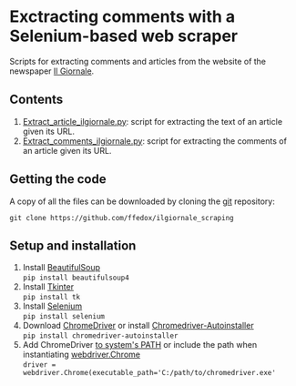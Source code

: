 # Exctracting comments with a Selenium-based web scraper

Scripts for extracting comments and articles from the website of the newspaper [Il Giornale](https://www.ilgiornale.it/).

## Contents

1. [Extract_article_ilgiornale.py](https://github.com/ffedox/ilgiornale_scraping/blob/main/extract_article_ilgiornale.py): script for extracting the text of an article given its URL.
2. [Extract_comments_ilgiornale.py](https://github.com/ffedox/ilgiornale_scraping/blob/main/extract_comments_ilgiornale.py): script for extracting the comments of an article given its URL.

## Getting the code

A copy of all the files can be downloaded by cloning the
[git](https://git-scm.com/) repository:

    git clone https://github.com/ffedox/ilgiornale_scraping

## Setup and installation
1. Install [BeautifulSoup](https://www.crummy.com/software/BeautifulSoup/bs4/doc/) <br />
`pip install beautifulsoup4` <br />
2. Install [Tkinter](https://docs.python.org/3/library/tkinter.html) <br />
`pip install tk`
3. Install [Selenium](https://www.selenium.dev/) <br />
`pip install selenium` <br />
4. Download [ChromeDriver](https://sites.google.com/chromium.org/driver/) or install [Chromedriver-Autoinstaller](https://pypi.org/project/chromedriver-autoinstaller/) <br />
`pip install chromedriver-autoinstaller` <br />
5. Add ChromeDriver [to system's PATH](https://www.browserstack.com/guide/run-selenium-tests-using-selenium-chromedriver) or include the path when instantiating [webdriver.Chrome](https://chromedriver.chromium.org/) <br />
`driver = webdriver.Chrome(executable_path='C:/path/to/chromedriver.exe'` 
